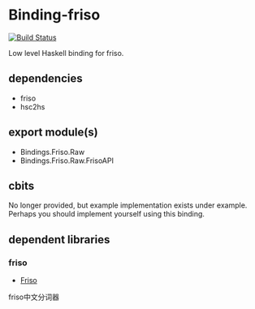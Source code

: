 Binding-friso
===

[![Build Status](https://travis-ci.org/cosmo0920/bindings-friso.svg?branch=master)](https://travis-ci.org/cosmo0920/bindings-friso)

Low level Haskell binding for friso.

## dependencies

* friso
* hsc2hs

## export module(s)

* Bindings.Friso.Raw
* Bindings.Friso.Raw.FrisoAPI

## cbits

No longer provided, but example implementation exists under example. Perhaps you should implement yourself using this binding.

## dependent libraries

### friso

* [Friso](https://code.google.com/p/friso/)

friso中文分词器
